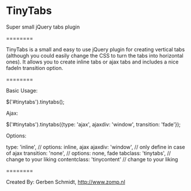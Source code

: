 TinyTabs
========

Super small jQuery tabs plugin

========

TinyTabs is a small and easy to use jQuery plugin for creating vertical tabs (although you could easily change the CSS to turn the tabs into horizontal ones). It allows you to create inline tabs or ajax tabs and includes a nice fadeIn transition option.

========

Basic Usage:

$('#tinytabs').tinytabs();

Ajax:

$('#tinytabs').tinytabs({type: 'ajax', ajaxdiv: 'window', transition: 'fade'});  

Options:

type: 'inline', // options: inline, ajax
ajaxdiv: 'window', // only define in case of ajax
transition: 'none', // options: none, fade
tabclass: 'tinytabs', // change to your liking
contentclass: 'tinycontent' // change to your liking

========

Created By:
Gerben Schmidt, http://www.zomp.nl
